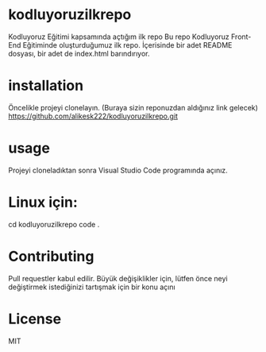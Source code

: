 # kodluyoruzilkrepo


Kodluyoruz Eğitimi kapsamında açtığım ilk repo
Bu repo Kodluyoruz Front-End Eğitiminde oluşturduğumuz ilk repo. İçerisinde bir adet README dosyası, bir adet de index.html barındırıyor.

# installation

Öncelikle projeyi clonelayın. (Buraya sizin reponuzdan aldığınız link gelecek)
https://github.com/alikesk222/kodluyoruzilkrepo.git

# usage

Projeyi cloneladıktan sonra Visual Studio Code programında açınız.

# Linux için:

cd kodluyoruzilkrepo code .

# Contributing

Pull requestler kabul edilir. Büyük değişiklikler için, lütfen önce neyi değiştirmek istediğinizi tartışmak için bir konu açını

# License

MIT


